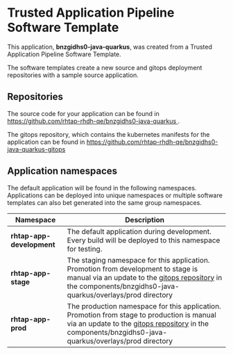 # Trusted Application Pipeline Software Template

This application, **bnzgidhs0-java-quarkus**, was created from a Trusted Application Pipeline Software Template.

The software templates create a new source and gitops deployment repositories with a sample source application. 

## Repositories

The source code for your application can be found in [https://github.com/rhtap-rhdh-qe/bnzgidhs0-java-quarkus ](https://github.com/rhtap-rhdh-qe/bnzgidhs0-java-quarkus ).
 
The gitops repository, which contains the kubernetes manifests for the application can be found in 
[https://github.com/rhtap-rhdh-qe/bnzgidhs0-java-quarkus-gitops ](https://github.com/rhtap-rhdh-qe/bnzgidhs0-java-quarkus-gitops ) 

## Application namespaces 

The default application will be found in the following namespaces. Applications can be deployed into unique namespaces or multiple software templates can also bet generated into the same group namespaces.  

|  Namespace   |  Description   |  
| -------- | -------- |   
| **rhtap-app-development** | The default application during development. Every build will be deployed to this namespace for testing. | 
| **rhtap-app-stage** | The staging namespace for this application. Promotion from development to stage is manual via an update to the [gitops repository](https://github.com/rhtap-rhdh-qe/bnzgidhs0-java-quarkus-gitops ) in the components/bnzgidhs0-java-quarkus/overlays/prod directory |  
| **rhtap-app-prod** | The production namespace for this application. Promotion from stage to production is manual via an update to the [gitops repository](https://github.com/rhtap-rhdh-qe/bnzgidhs0-java-quarkus-gitops ) in the components/bnzgidhs0-java-quarkus/overlays/prod directory | 